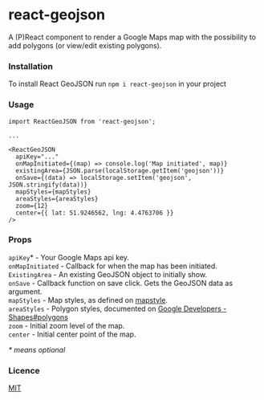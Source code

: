# react-geojson

A (P)React component to render a Google Maps map with the possibility to add polygons (or view/edit existing polygons).

### Installation

To install React GeoJSON run `npm i react-geojson` in your project

### Usage

```
import ReactGeoJSON from 'react-geojson';

...

<ReactGeoJSON
  apiKey="..."
  onMapInitiated={(map) => console.log('Map initiated', map)}
  existingArea={JSON.parse(localStorage.getItem('geojson'))}
  onSave={(data) => localStorage.setItem('geojson', JSON.stringify(data))}
  mapStyles={mapStyles}
  areaStyles={areaStyles}
  zoom={12}
  center={{ lat: 51.9246562, lng: 4.4763706 }}
/>
```

### Props

`apiKey`\* - Your Google Maps api key.\
`onMapInitiated` - Callback for when the map has been initiated.\
`ExistingArea` - An existing GeoJSON object to initially show.\
`onSave` - Callback function on save click. Gets the GeoJSON data as argument.\
`mapStyles` - Map styles, as defined on [mapstyle](https://mapstyle.withgoogle.com/).\
`areaStyles` - Polygon styles, documented on [Google Developers - Shapes#polygons](https://developers.google.com/maps/documentation/javascript/shapes#polygons)\
`zoom` - Initial zoom level of the map.\
`center` - Initial center point of the map.

_\* means optional_

### Licence

[MIT](https://oss.ninja/mit/mjanssen/)
